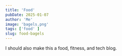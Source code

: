 ```yaml
---
title: 'Food'
pubDate: 2025-01-07
author: 'Me'
image: 'bagels.png'
tags: ['food' ]
slug: food-bagels
---
```


I should also make this a food, fitness, and tech blog. 

